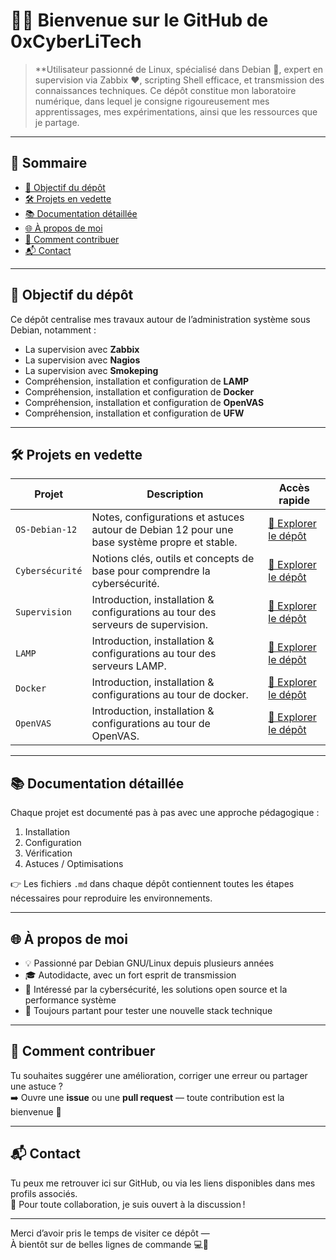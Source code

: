 # 👨‍💻 Bienvenue sur le GitHub de 0xCyberLiTech

> **Utilisateur passionné de Linux, spécialisé dans Debian 🐧, expert en supervision via Zabbix ❤️, scripting Shell efficace, et transmission des connaissances techniques.
> Ce dépôt constitue mon laboratoire numérique, dans lequel je consigne rigoureusement mes apprentissages, mes expérimentations, ainsi que les ressources que je partage.

---

## 🧭 Sommaire

- [🎯 Objectif du dépôt](#-objectif-du-dépôt)
- [🛠️ Projets en vedette](#️-projets-en-vedette)
- [📚 Documentation détaillée](#-documentation-détaillée)
- [🌐 À propos de moi](#-à-propos-de-moi)
- [🤝 Comment contribuer](#-comment-contribuer)
- [📬 Contact](#-contact)

---

## 🎯 Objectif du dépôt

Ce dépôt centralise mes travaux autour de l’administration système sous Debian, notamment :

- La supervision avec **Zabbix**
- La supervision avec **Nagios**
- La supervision avec **Smokeping**
- Compréhension, installation et configuration de **LAMP**
- Compréhension, installation et configuration de **Docker**
- Compréhension, installation et configuration de **OpenVAS**
- Compréhension, installation et configuration de **UFW**

---

## 🛠️ Projets en vedette

| Projet           | Description                                                                                   | Accès rapide |
|------------------|-----------------------------------------------------------------------------------------------|--------------|
| `OS-Debian-12`    | Notes, configurations et astuces autour de Debian 12 pour une base système propre et stable. | [📁 Explorer le dépôt](https://github.com/0xCyberLiTech/OS-Debian-12) |
| `Cybersécurité`   | Notions clés, outils et concepts de base pour comprendre la cybersécurité.                    | [📁 Explorer le dépôt](https://github.com/0xCyberLiTech/Cybersecurite) |
| `Supervision`    | Introduction, installation & configurations au tour des serveurs de supervision. | [📁 Explorer le dépôt](https://github.com/0xCyberLiTech/Supervision) |
| `LAMP`   | Introduction, installation & configurations au tour des serveurs LAMP.                    | [📁 Explorer le dépôt](https://github.com/0xCyberLiTech/Apache2) |
| `Docker`    | Introduction, installation & configurations au tour de docker. | [📁 Explorer le dépôt](https://github.com/0xCyberLiTech/Docker) |
| `OpenVAS`   | Introduction, installation & configurations au tour de OpenVAS.                    | [📁 Explorer le dépôt](https://github.com/0xCyberLiTech/OpenVAS) |

---

## 📚 Documentation détaillée

Chaque projet est documenté pas à pas avec une approche pédagogique :

1. Installation
2. Configuration
3. Vérification
4. Astuces / Optimisations

👉 Les fichiers `.md` dans chaque dépôt contiennent toutes les étapes nécessaires pour reproduire les environnements.

---

## 🌐 À propos de moi

- 💡 Passionné par Debian GNU/Linux depuis plusieurs années
- 🎓 Autodidacte, avec un fort esprit de transmission
- 🔐 Intéressé par la cybersécurité, les solutions open source et la performance système
- 🧪 Toujours partant pour tester une nouvelle stack technique

---

## 🤝 Comment contribuer

Tu souhaites suggérer une amélioration, corriger une erreur ou partager une astuce ?  
➡️ Ouvre une **issue** ou une **pull request** — toute contribution est la bienvenue 🙌

---

## 📬 Contact

Tu peux me retrouver ici sur GitHub, ou via les liens disponibles dans mes profils associés.  
📩 Pour toute collaboration, je suis ouvert à la discussion !

---

Merci d’avoir pris le temps de visiter ce dépôt —  
À bientôt sur de belles lignes de commande 💻🚀


